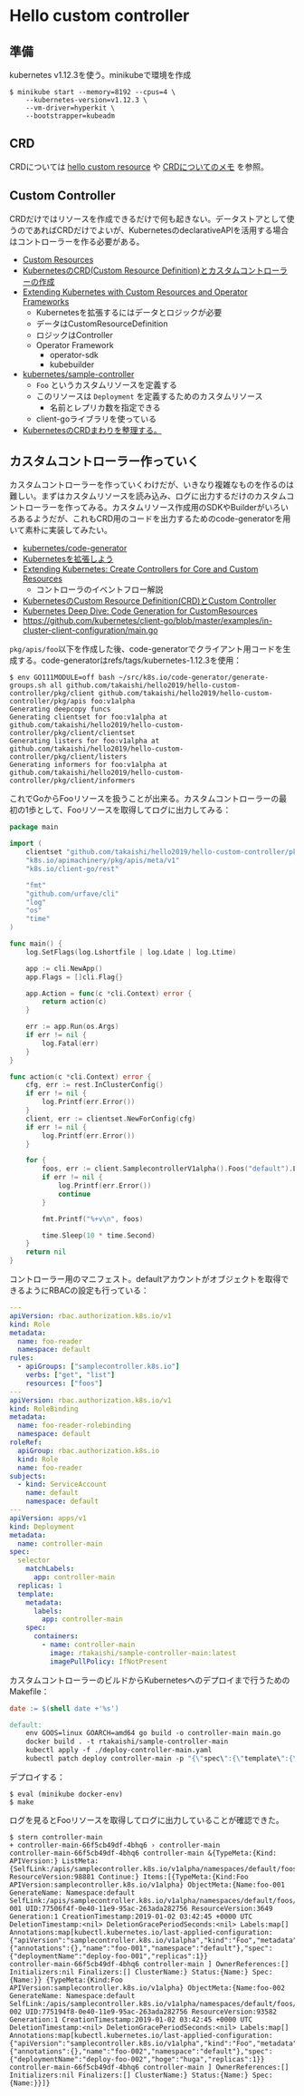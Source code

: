 # Hello custom controller

## 準備

kubernetes v1.12.3を使う。minikubeで環境を作成

```
$ minikube start --memory=8192 --cpus=4 \
    --kubernetes-version=v1.12.3 \
    --vm-driver=hyperkit \
    --bootstrapper=kubeadm
```

## CRD

CRDについては [hello custom resource](https://github.com/takaishi/hello2018/tree/master/hello-custom-resource) や [CRDについてのメモ](https://repl.info/archives/2384/) を参照。

## Custom Controller

CRDだけではリソースを作成できるだけで何も起きない。データストアとして使うのであればCRDだけでよいが、KubernetesのdeclarativeAPIを活用する場合はコントローラーを作る必要がある。

* [Custom Resources](https://v1-12.docs.kubernetes.io/docs/concepts/extend-kubernetes/api-extension/custom-resources/)
* [KubernetesのCRD(Custom Resource Definition)とカスタムコントローラーの作成](https://qiita.com/__Attsun__/items/785008ef970ad82c679c)
* [Extending Kubernetes with Custom Resources and Operator Frameworks](https://speakerdeck.com/ianlewis/extending-kubernetes-with-custom-resources-and-operator-frameworks)
  * Kubernetesを拡張するにはデータとロジックが必要
  * データはCustomResourceDefinition
  * ロジックはController
  * Operator Framework
    * operator-sdk
    * kubebuilder
* [kubernetes/sample-controller](https://github.com/kubernetes/sample-controller)
  * `Foo` というカスタムリソースを定義する
  * このリソースは `Deployment` を定義するためのカスタムリソース
    * 名前とレプリカ数を指定できる
  * client-goライブラリを使っている
* [KubernetesのCRDまわりを整理する。](https://qiita.com/cvusk/items/773e222e0971a5391a51)



## カスタムコントローラー作っていく

カスタムコントローラーを作っていくわけだが、いきなり複雑なものを作るのは難しい。まずはカスタムリソースを読み込み、ログに出力するだけのカスタムコントローラーを作ってみる。カスタムリソース作成用のSDKやBuilderがいろいろあるようだが、これもCRD用のコードを出力するためのcode-generatorを用いて素朴に実装してみたい。

* [kubernetes/code-generator](https://github.com/kubernetes/code-generator)
* [Kubernetesを拡張しよう](https://www.ianlewis.org/jp/extending-kubernetes-ja)
* [Extending Kubernetes: Create Controllers for Core and Custom Resources](https://medium.com/@trstringer/create-kubernetes-controllers-for-core-and-custom-resources-62fc35ad64a3)
  * コントローラのイベントフロー解説
* [KubernetesのCustom Resource Definition(CRD)とCustom Controller](https://www.sambaiz.net/article/182/)
* [Kubernetes Deep Dive: Code Generation for CustomResources](https://blog.openshift.com/kubernetes-deep-dive-code-generation-customresources/)
* https://github.com/kubernetes/client-go/blob/master/examples/in-cluster-client-configuration/main.go



`pkg/apis/foo`以下を作成した後、code-generatorでクライアント用コードを生成する。code-generatorはrefs/tags/kubernetes-1.12.3を使用：

```
$ env GO111MODULE=off bash ~/src/k8s.io/code-generator/generate-groups.sh all github.com/takaishi/hello2019/hello-custom-controller/pkg/client github.com/takaishi/hello2019/hello-custom-controller/pkg/apis foo:v1alpha
Generating deepcopy funcs
Generating clientset for foo:v1alpha at github.com/takaishi/hello2019/hello-custom-controller/pkg/client/clientset
Generating listers for foo:v1alpha at github.com/takaishi/hello2019/hello-custom-controller/pkg/client/listers
Generating informers for foo:v1alpha at github.com/takaishi/hello2019/hello-custom-controller/pkg/client/informers
```

これでGoからFooリソースを扱うことが出来る。カスタムコントローラーの最初の1歩として、Fooリソースを取得してログに出力してみる：

```go
package main

import (
	clientset "github.com/takaishi/hello2019/hello-custom-controller/pkg/client/clientset/versioned"
	"k8s.io/apimachinery/pkg/apis/meta/v1"
	"k8s.io/client-go/rest"

	"fmt"
	"github.com/urfave/cli"
	"log"
	"os"
	"time"
)

func main() {
	log.SetFlags(log.Lshortfile | log.Ldate | log.Ltime)

	app := cli.NewApp()
	app.Flags = []cli.Flag{}

	app.Action = func(c *cli.Context) error {
		return action(c)
	}

	err := app.Run(os.Args)
	if err != nil {
		log.Fatal(err)
	}
}

func action(c *cli.Context) error {
	cfg, err := rest.InClusterConfig()
	if err != nil {
		log.Printf(err.Error())
	}
	client, err := clientset.NewForConfig(cfg)
	if err != nil {
		log.Printf(err.Error())
	}

	for {
		foos, err := client.SamplecontrollerV1alpha().Foos("default").List(v1.ListOptions{})
		if err != nil {
			log.Printf(err.Error())
			continue
		}

		fmt.Printf("%+v\n", foos)

		time.Sleep(10 * time.Second)
	}
	return nil
}
```

コントローラー用のマニフェスト。defaultアカウントがオブジェクトを取得できるようにRBACの設定も行っている：

```yaml
---
apiVersion: rbac.authorization.k8s.io/v1
kind: Role
metadata:
  name: foo-reader
  namespace: default
rules:
  - apiGroups: ["samplecontroller.k8s.io"]
    verbs: ["get", "list"]
    resources: ["foos"]
---
apiVersion: rbac.authorization.k8s.io/v1
kind: RoleBinding
metadata:
  name: foo-reader-rolebinding
  namespace: default
roleRef:
  apiGroup: rbac.authorization.k8s.io
  kind: Role
  name: foo-reader
subjects:
  - kind: ServiceAccount
    name: default
    namespace: default
---
apiVersion: apps/v1
kind: Deployment
metadata:
  name: controller-main
spec:
  selector
    matchLabels:
      app: controller-main
  replicas: 1
  template:
    metadata:
      labels:
        app: controller-main
    spec:
      containers:
        - name: controller-main
          image: rtakaishi/sample-controller-main:latest
          imagePullPolicy: IfNotPresent
```

カスタムコントローラーのビルドからKubernetesへのデプロイまで行うためのMakefile：

```makefile
date := $(shell date +'%s')

default:
	env GOOS=linux GOARCH=amd64 go build -o controller-main main.go
	docker build . -t rtakaishi/sample-controller-main
	kubectl apply -f ./deploy-controller-main.yaml
	kubectl patch deploy controller-main -p "{\"spec\":{\"template\":{\"metadata\":{\"labels\":{\"date\":\"$(date)\"}}}}}"
```

デプロイする：

```
$ eval (minikube docker-env)
$ make
```

ログを見るとFooリソースを取得してログに出力していることが確認できた。

```
$ stern controller-main
+ controller-main-66f5cb49df-4bhq6 › controller-main
controller-main-66f5cb49df-4bhq6 controller-main &{TypeMeta:{Kind: APIVersion:} ListMeta:{SelfLink:/apis/samplecontroller.k8s.io/v1alpha/namespaces/default/foos ResourceVersion:98881 Continue:} Items:[{TypeMeta:{Kind:Foo APIVersion:samplecontroller.k8s.io/v1alpha} ObjectMeta:{Name:foo-001 GenerateName: Namespace:default SelfLink:/apis/samplecontroller.k8s.io/v1alpha/namespaces/default/foos/foo-001 UID:77506f4f-0e40-11e9-95ac-263ada282756 ResourceVersion:3649 Generation:1 CreationTimestamp:2019-01-02 03:42:45 +0000 UTC DeletionTimestamp:<nil> DeletionGracePeriodSeconds:<nil> Labels:map[] Annotations:map[kubectl.kubernetes.io/last-applied-configuration:{"apiVersion":"samplecontroller.k8s.io/v1alpha","kind":"Foo","metadata":{"annotations":{},"name":"foo-001","namespace":"default"},"spec":{"deploymentName":"deploy-foo-001","replicas":1}}
controller-main-66f5cb49df-4bhq6 controller-main ] OwnerReferences:[] Initializers:nil Finalizers:[] ClusterName:} Status:{Name:} Spec:{Name:}} {TypeMeta:{Kind:Foo APIVersion:samplecontroller.k8s.io/v1alpha} ObjectMeta:{Name:foo-002 GenerateName: Namespace:default SelfLink:/apis/samplecontroller.k8s.io/v1alpha/namespaces/default/foos/foo-002 UID:775194f8-0e40-11e9-95ac-263ada282756 ResourceVersion:93582 Generation:1 CreationTimestamp:2019-01-02 03:42:45 +0000 UTC DeletionTimestamp:<nil> DeletionGracePeriodSeconds:<nil> Labels:map[] Annotations:map[kubectl.kubernetes.io/last-applied-configuration:{"apiVersion":"samplecontroller.k8s.io/v1alpha","kind":"Foo","metadata":{"annotations":{},"name":"foo-002","namespace":"default"},"spec":{"deploymentName":"deploy-foo-002","hoge":"huga","replicas":1}}
controller-main-66f5cb49df-4bhq6 controller-main ] OwnerReferences:[] Initializers:nil Finalizers:[] ClusterName:} Status:{Name:} Spec:{Name:}}]}
```


